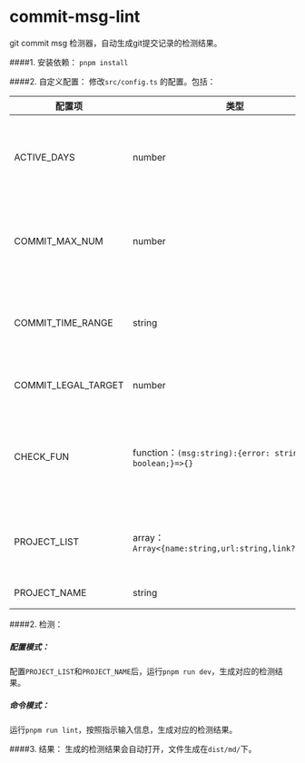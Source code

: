 # commit-msg-lint

git commit msg 检测器，自动生成git提交记录的检测结果。

####1. 安装依赖：
`pnpm install`

####2. 自定义配置：
修改`src/config.ts` 的配置。包括：

| 配置项   | 类型     | 备注 |
| -------- | -------- | -------- |
| ACTIVE_DAYS    | number | 单位：天；用来判断项目活跃度（ACTIVE_DAYS天内有提交记录为活跃，ACTIVE_DAYS天内无提交记录为不活跃）   |
| COMMIT_MAX_NUM  | number  | 审核的提交记录数量（取近COMMIT_TIME_RANGE时间内的近COMMIT_MAX_NUM条记录） |
| COMMIT_TIME_RANGE  | string  | 审核的提交记录数量时间范围（取近COMMIT_TIME_RANGE时间的记录）格式例如：1_month   1_day   1_year  1_week  |
| COMMIT_LEGAL_TARGET  | number  | 提交记录通过率目标，合格记录数量占总记录数量的比  |
| CHECK_FUN  | function：`(msg:string):{error: string;legal: boolean;}=>{}`  | 自定义git commit msg检测方法。 入参为git commit msg的文本信息，需要返回一个对象{error,legal}，error：为错误的文字提示；legal：是否通过检测。  |
| PROJECT_LIST  | array：`Array<{name:string,url:string,link?:string}>`  | 待检测的项目集合。name：项目名；url：git地址；link：项目网页链接（选填）（配置模式检测才生效）  |
| PROJECT_NAME  | string  |需要检测的项目名（配置模式检测才生效）|


####2. 检测：

##### 配置模式：
配置`PROJECT_LIST`和`PROJECT_NAME`后，运行`pnpm run dev`，生成对应的检测结果。

##### 命令模式：
运行`pnpm run lint`，按照指示输入信息，生成对应的检测结果。

####3. 结果：
生成的检测结果会自动打开，文件生成在`dist/md/`下。 